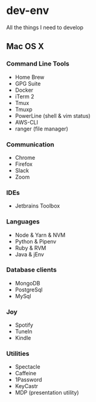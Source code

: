 # dev-env
All the things I need to develop

## Mac OS X

### Command Line Tools
- Home Brew
- GPG Suite
- Docker
- iTerm 2
- Tmux
- Tmuxp
- PowerLine (shell & vim status)
- AWS-CLI
- ranger (file manager)

### Communication
- Chrome
- Firefox
- Slack
- Zoom

### IDEs
- Jetbrains Toolbox

### Languages
- Node & Yarn & NVM
- Python & Pipenv
- Ruby & RVM
- Java & jEnv

### Database clients
- MongoDB
- PostgreSql
- MySql

### Joy
- Spotify
- TuneIn
- Kindle

### Utilities
- Spectacle
- Caffeine
- 1Password
- KeyCastr
- MDP (presentation utility)
